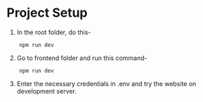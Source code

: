 # Project Setup
1. In the root folder, do this-
```
    npm run dev
```

2. Go to frontend folder and run this command-
```
    npm run dev
```

3. Enter the necessary credentials in .env and try the website on development server.

